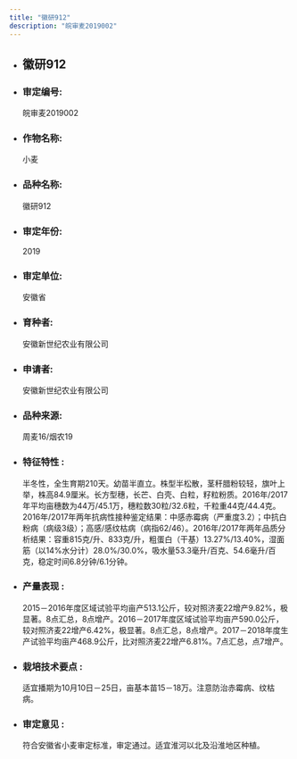 ```yaml
---
title: "徽研912"
description: "皖审麦2019002"
---
```

* ## 徽研912
* ###  审定编号:  
   皖审麦2019002

*  ### 作物名称:  
   小麦

*   ###  品种名称: 
    徽研912

*   ### 审定年份: 
    2019

*   ### 审定单位:  
    安徽省

*   ### 育种者:  
    安徽新世纪农业有限公司

*   ### 申请者:  
    安徽新世纪农业有限公司

*   ### 品种来源:  
    周麦16/烟农19

*   ### 特征特性 : 
    半冬性，全生育期210天。幼苗半直立。株型半松散，茎秆腊粉较轻，旗叶上举，株高84.9厘米。长方型穗，长芒、白壳、白粒，籽粒粉质。2016年/2017年平均亩穗数为44万/45.1万，穗粒数30粒/32.6粒，千粒重44克/44.4克。2016年/2017年两年抗病性接种鉴定结果：中感赤霉病（严重度3.2）；中抗白粉病（病级3级）；高感/感纹枯病（病指62/46）。2016年/2017年两年品质分析结果：容重815克/升、833克/升，粗蛋白（干基）13.27%/13.40%，湿面筋（以14%水分计）28.0%/30.0%，吸水量53.3毫升/百克、54.6毫升/百克，稳定时间6.8分钟/6.1分钟。

*   ### 产量表现 : 
    2015－2016年度区域试验平均亩产513.1公斤，较对照济麦22增产9.82%，极显著。8点汇总，8点增产。2016－2017年度区域试验平均亩产590.0公斤，较对照济麦22增产6.42%，极显著。8点汇总，8点增产。2017－2018年度生产试验平均亩产468.9公斤，比对照济麦22增产6.81%。7点汇总，点7增产。

*   ### 栽培技术要点 : 
    适宜播期为10月10日－25日，亩基本苗15－18万。注意防治赤霉病、纹枯病。

*   ### 审定意见 : 
    符合安徽省小麦审定标准，审定通过。适宜淮河以北及沿淮地区种植。
